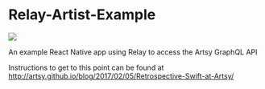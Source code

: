 # Relay-Artist-Example

<img src="https://github.com/orta/Relay-Artist-Example/blob/master/screenshots/workshop.png?raw=true">

An example React Native app using Relay to access the Artsy GraphQL API

Instructions to get to this point can be found at http://artsy.github.io/blog/2017/02/05/Retrospective-Swift-at-Artsy/
